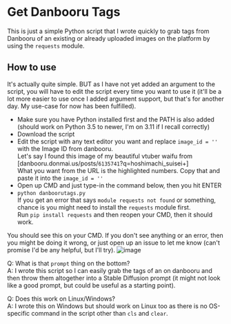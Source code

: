 # Get Danbooru Tags
This is just a simple Python script that I wrote quickly to grab tags from Danbooru of an existing or already uploaded images on the platform by using the ```requests``` module.

## How to use
It's actually quite simple.
BUT as I have not yet added an argument to the script, you will have to edit the script every time you want to use it (it'll be a lot more easier to use once I added argument support, but that's for another day. My use-case for now has been fulfilled).
- Make sure you have Python installed first and the PATH is also added (should work on Python 3.5 to newer, I'm on 3.11 if I recall correctly)
- Download the script
- Edit the script with any text editor you want and replace ```image_id = ''``` with the Image ID from danbooru.  
  Let's say I found this image of my beautiful vtuber waifu from [danbooru.donmai.us/posts/```6135741```?q=hoshimachi_suisei+]  
  What you want from the URL is the highlighted numbers. Copy that and paste it into the ```image_id = ''```
- Open up CMD and just type-in the command below, then you hit ENTER
- ```python danboorutags.py```  
  If you get an error that says ```module requests not found``` or something, chance is you might need to install the ```requests``` module first.  
  Run ```pip install requests``` and then reopen your CMD, then it should work.

You should see this on your CMD. If you don't see anything or an error, then you might be doing it wrong, or just open up an issue to let me know (can't promise I'd be any helpful, but I'll try).
![image](https://user-images.githubusercontent.com/38461122/225559668-b58af4eb-6bec-469d-9b17-e909f9ce1b58.png)

Q: What is that ```prompt``` thing on the bottom?  
A: I wrote this script so I can easily grab the tags of an on danbooru and then throw them altogether into a Stable Diffusion prompt (it might not look like a good prompt, but could be useful as a starting point).

Q: Does this work on Linux/Windows?  
A: I wrote this on Windows but should work on Linux too as there is no OS-specific command in the script other than ```cls``` and ```clear```.
